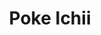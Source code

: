 ---
layout: place
title: "Poke Ichii"
permalink: /california/sacramento/poke-ichii.html
stateAbbr: CA
stateName: California
cityName: Sacramento
seo:
  name: "Poke Ichii"
  type: Restaurant
  links: null
description: "Looking for sushi in Sacramento, California? Check out Poke Ichii for a delightful Japanese dining experience. Enjoy a variety of sushi and other dishes in a..."
place_id: ChIJ73PbESPWmoARJVLgMRkEbdw
photos:
  - name: >-
      places/ChIJ73PbESPWmoARJVLgMRkEbdw/photos/AeeoHcKiseMsh-pLiCYw1AuWpquzodQk6PPJASjQfmT7xkVLAwR_3EveZCXTEgYp6hy7vbXBD8NdHUMlPjTtlGcIOcSpQ7eAunJy-fOih51KLRFWH4dpwcCQU3ZuDFAtSDFXwrQ791FNz8caEUk7UoeKYOrNY7Eah50YsocLurLelqFHNibPvTKGXl1QAFHmO0neziGHUYrn9OLjbvDNoj_u8OavOhFDgX_eJlYljexA71-T1fDhpdHoKNzSz__Tv1pGekZ9_RVXYczpxT9nCaXm3LWiEpzPUXmOgS4jc_fuOKZ5pCLvnc6aNS3v0Y94JzqoapcuHp2rVLNWP-VUdAnp0DWbxZZ-aBSkhJD6NlWhOsOGJj1X-PlEjwms_WTWfipXUErvj3-uyFXhPPH4qIURkVjW0B78mK3nA69VIM-veJA
    widthPx: 3024
    heightPx: 4032
    authorAttributions:
      - displayName: LLL
        uri: https://maps.google.com/maps/contrib/113509211075977387480
        photoUri: >-
          https://lh3.googleusercontent.com/a-/ALV-UjVA7k7ijA2PCZ4HWqgl2dy-f_04CUqt-f2hrPFq8DZ5x-p-jxU=s100-p-k-no-mo
    flagContentUri: >-
      https://www.google.com/local/imagery/report/?cb_client=maps_api_places.places_api&image_key=!1e10!2sCIHM0ogKEICAgIDhyNyEOA&hl=en-US
    googleMapsUri: >-
      https://www.google.com/maps/place//data=!3m4!1e2!3m2!1sCIHM0ogKEICAgIDhyNyEOA!2e10!4m2!3m1!1s0x809ad62311db73ef:0xdc6d041931e05225
  - name: >-
      places/ChIJ73PbESPWmoARJVLgMRkEbdw/photos/AeeoHcJwTvH4n2DNbt-fAwBnx1gXTkJFF95iFj-ifiwE0lNeGmCaXvtbsqiDd6ZEZoFrvHS31923bwY1rQXVkcVFv-HgGBpJqhq2Rqir1QEQ_M8WJPzQI7wH9kByN25nmNfNuolK8jx6akFgL6GIG-I3Mst3aucj_J9n466eSFnawjWqHrYH-5b56sll1vKjtJN8bXy1eBcGyz_eesvleQAMi5PMqTDkdvsr3PoGm5V_2nK1SOj7MDmIC-vdNHJLzQ0mLs8rx8Yaa_4D2kXXRnCm9jucBOy8n_kp9oB9XyVsxw7-VgmNfZ3Jj4UlevXWjyTQyvF8G4k31rmmMmn86Ob02TytUYNVjtOpvm3BUW32HrLNQqbcNyKHi1zCv1J5PfHnMTpO5-Dlg6zfTFkOZI1Vb7pH6gg-hGrZFxYyQxPbQLdwWWwO
    widthPx: 3024
    heightPx: 3024
    authorAttributions:
      - displayName: Rachel Kisker
        uri: https://maps.google.com/maps/contrib/102531632277824663677
        photoUri: >-
          https://lh3.googleusercontent.com/a-/ALV-UjXVl_RMrE2_BiM-BAjwD7UjJ8NnYx2YvYhiHdcTOJu5-_QJ00ki=s100-p-k-no-mo
    flagContentUri: >-
      https://www.google.com/local/imagery/report/?cb_client=maps_api_places.places_api&image_key=!1e10!2sCIHM0ogKEICAgID43v_q5gE&hl=en-US
    googleMapsUri: >-
      https://www.google.com/maps/place//data=!3m4!1e2!3m2!1sCIHM0ogKEICAgID43v_q5gE!2e10!4m2!3m1!1s0x809ad62311db73ef:0xdc6d041931e05225
  - name: >-
      places/ChIJ73PbESPWmoARJVLgMRkEbdw/photos/AeeoHcI1wn6B5fNYDSbmm-WQXgPOeucUjyaC0kQIrXEC6N46FC6N7pDfJbhBM6FAnzcgx43nibxfkL_f9bHC_awgB3Wln6R4Xo1GW7IS0_tvj2-YTy2u1F0zf_E-58eH5rN6Hms9GvZLOAIDQ-GzN-QSJRI-jvHzbMAGSTlFnpu43IoeU1UQx-ggNhYTIn1qyzIrREC7XK7_PwIwaSQbN9uv2TAfZUvTnpz0RkzNAW_zoTKBpwZRH_jWULBZEAGEBaKwKzIeaPaAZDdDgfNiRYZEll5qO9RpZJ93GyPHB5409Cs2OBYl9MuKhI-OvWkRQJYMfIgeWOLI1ckdOo0DZxlHh0K4d8-Zghgg9GAWwFz8EV2g8r0DW_o4585twJqKiL7uWBUtrfS5qwlSWAT-XPWGG6dJON7aYiO7c1IJemaqSmZqURXZ
    widthPx: 3024
    heightPx: 4032
    authorAttributions:
      - displayName: LLL
        uri: https://maps.google.com/maps/contrib/113509211075977387480
        photoUri: >-
          https://lh3.googleusercontent.com/a-/ALV-UjVA7k7ijA2PCZ4HWqgl2dy-f_04CUqt-f2hrPFq8DZ5x-p-jxU=s100-p-k-no-mo
    flagContentUri: >-
      https://www.google.com/local/imagery/report/?cb_client=maps_api_places.places_api&image_key=!1e10!2sCIHM0ogKEICAgIDhyNyElAE&hl=en-US
    googleMapsUri: >-
      https://www.google.com/maps/place//data=!3m4!1e2!3m2!1sCIHM0ogKEICAgIDhyNyElAE!2e10!4m2!3m1!1s0x809ad62311db73ef:0xdc6d041931e05225
  - name: >-
      places/ChIJ73PbESPWmoARJVLgMRkEbdw/photos/AeeoHcJXeOTZP95eWTYxtFaEXJIrS9DCCAqmcnINX7QSoTP8SxU7rvhhagV3l2sDB2mcIfeVBOmNZEA76h0HGKgMgOumRnwuXLEExcqqQP7k-_aX1btElM8CeuzGTDtCpa3my3ElNqKXxcbQsFpncpTklhJufxhGt05kYatm6BTZ3LXvki8KFT7UsUvSjRYmjfWg21KDsWajtmoGFVK_K5LyNHTCPO0UC3hsvg1zwkTtQAtmCyPxqTRw3nv9Bx9OjiqU6bIYx9yIS8I2hbRtovz646YhXmxDwrgHrVPE-EO6S71MhHVMUMF0V5SbFfQlHSQs5gL5PgqEM14Y7Lls-c-NTELTioHmH6YAhjdbiFbkReplGERkcoSXaTP_0ORc57gM8N8Xos37jY28FCuDBRwasLu64X_7LVIlDywJ9H4O5DgPXQ
    widthPx: 3024
    heightPx: 4032
    authorAttributions:
      - displayName: Ryan Bridgen
        uri: https://maps.google.com/maps/contrib/117924522626377974825
        photoUri: >-
          https://lh3.googleusercontent.com/a-/ALV-UjXmdTcPTfjrGANweRg3phdH0shdD3Fc3YrtMFOzBZIkMdmbQv48=s100-p-k-no-mo
    flagContentUri: >-
      https://www.google.com/local/imagery/report/?cb_client=maps_api_places.places_api&image_key=!1e10!2sCIHM0ogKEICAgIDj--nrTA&hl=en-US
    googleMapsUri: >-
      https://www.google.com/maps/place//data=!3m4!1e2!3m2!1sCIHM0ogKEICAgIDj--nrTA!2e10!4m2!3m1!1s0x809ad62311db73ef:0xdc6d041931e05225
  - name: >-
      places/ChIJ73PbESPWmoARJVLgMRkEbdw/photos/AeeoHcIQaZ6IHC3KB9ZGupQ9AIIHK2EZLZ2GpYw0zP3c2g2N21-UZ-K3kXNOIyvw33qynGwsp1XVRkrW1SWryTJ4peHV5ybvMpl5FiQjNdGQ5nO2dvWF0pwWMqMYM5FO1TYqvpLiq35uGFu-mtDwBRw0-RpRYmS_YACKsp-kPWw9cFgZ6M4X1FIOPHRmPZIMXh5CqMHm9ed34MFc1qhhHTKYNgcC6MWYVm5pB38c-Ywoz1xgrKvdKp0NcUnx8G1cxI9CEuk3xf1MW08On6eCLTO1rNpb09kDImM1ToJ7J4obPINUGIYlLda4btIxaDs_dTZGU-6vEIC81FzDmA3J4AS1JIagY87W9ArRAghzVktR7ZP1c5CirSRnkj5IPQNQZ1P2zLFmDZmRL8_foOmdnUXPUN0qD7i4BqQxVnC8U7u4_zFBk0gf
    widthPx: 4656
    heightPx: 2620
    authorAttributions:
      - displayName: Gennadiy Marusich
        uri: https://maps.google.com/maps/contrib/102441182302532963970
        photoUri: >-
          https://lh3.googleusercontent.com/a/ACg8ocI8IJQlwchiBP8U1xQOaK0-22rOfSrau1wRnmzoXZNw2he1KA=s100-p-k-no-mo
    flagContentUri: >-
      https://www.google.com/local/imagery/report/?cb_client=maps_api_places.places_api&image_key=!1e10!2sCIHM0ogKEICAgICUka639gE&hl=en-US
    googleMapsUri: >-
      https://www.google.com/maps/place//data=!3m4!1e2!3m2!1sCIHM0ogKEICAgICUka639gE!2e10!4m2!3m1!1s0x809ad62311db73ef:0xdc6d041931e05225
  - name: >-
      places/ChIJ73PbESPWmoARJVLgMRkEbdw/photos/AeeoHcInIX5smiRu18XCHEr0jFsOFXW1Z651yip9YYheDZQIbiy33A2PKzc3cau7XKPqvQfjNJLCqDTqWYBeK7fcdEGotJa68kVWsMYxS1Jj2w4-TtZkQlR8TktMVhPkCxasWVDBRx_NTSqpj8RmSg-bzGKFk4AVYmBEiGjPta_wRMlUq3rMWbGUgwfsGAD0dze_pq8MX6OqiaYaSW5aWq0Toim-PpWwG7Q8wLzLJemzXrtKdGhilt6yNLmC8Qq44dVHlCHhPgn7QxDwjYMreO_o99Wnc1DdsBWcdSQQ3ZscWPSK0l1ecvTaYDFmm9Mi_5A9k8TJWXEzII_j_NF-MpOZGbdYvVXVHY_fPYYfh1TMYcNPNAOBiZYVIGop7rnu2PxM5WYeWImces1kq6mMF4V4xAMw58yT0nX0FBIBhqUskGL1zSi6
    widthPx: 4032
    heightPx: 3024
    authorAttributions:
      - displayName: Bonnie Nguyen
        uri: https://maps.google.com/maps/contrib/113125660774277496500
        photoUri: >-
          https://lh3.googleusercontent.com/a/ACg8ocKIHdlaOLhIPC3DoAEzhCh5_i9c03vIEtHjqui2LK22Vp1NPQ=s100-p-k-no-mo
    flagContentUri: >-
      https://www.google.com/local/imagery/report/?cb_client=maps_api_places.places_api&image_key=!1e10!2sCIHM0ogKEICAgICkwfuS_AE&hl=en-US
    googleMapsUri: >-
      https://www.google.com/maps/place//data=!3m4!1e2!3m2!1sCIHM0ogKEICAgICkwfuS_AE!2e10!4m2!3m1!1s0x809ad62311db73ef:0xdc6d041931e05225
  - name: >-
      places/ChIJ73PbESPWmoARJVLgMRkEbdw/photos/AeeoHcIs8_wUB5eBIaUNJzxtlzs3Wawp7vKR55GP6TEx6DwFkQE7_mEr9UrFTac3haXHEhwnS1epC3rPga5SGzmqON3PwiVZ0zBKu2xGhKFMOfkBE1-piImuV4cQux93bdf6oOj9Gh0emPQs7HWkltUiT0nqOGcFqJXQnvbszEKl5efIebVgjkV4cSFRQmXwuGBvtTXZW1nbPoSdZH3t_c7C-7lLMl6KwpbGQpDmC2IjhzKxTnRC6yCacmDza1B7JLpBpQZOfm8zUwtMaYPknnqTBcVlwRGyZ6KbZESVUTTS0gYPkioPTdMXp9lITMkqAdcZcQNh7Hiibw8KAGw6q14n1mXJ01WRX6ji1H36VIwELLDNpPCw7cUaEtnT3_i25mcZaif89eeTFOmX5v_nI7IMWYeLpgvSga99putnp8nlSbvaeBA
    widthPx: 3024
    heightPx: 4032
    authorAttributions:
      - displayName: LLL
        uri: https://maps.google.com/maps/contrib/113509211075977387480
        photoUri: >-
          https://lh3.googleusercontent.com/a-/ALV-UjVA7k7ijA2PCZ4HWqgl2dy-f_04CUqt-f2hrPFq8DZ5x-p-jxU=s100-p-k-no-mo
    flagContentUri: >-
      https://www.google.com/local/imagery/report/?cb_client=maps_api_places.places_api&image_key=!1e10!2sCIHM0ogKEICAgIDhyNyE1AE&hl=en-US
    googleMapsUri: >-
      https://www.google.com/maps/place//data=!3m4!1e2!3m2!1sCIHM0ogKEICAgIDhyNyE1AE!2e10!4m2!3m1!1s0x809ad62311db73ef:0xdc6d041931e05225
  - name: >-
      places/ChIJ73PbESPWmoARJVLgMRkEbdw/photos/AeeoHcLLRugadSTtDbroSKFoLsjlv-zAYIbG_e9JsuQbbwNIZTeP04RX7n-9lsaSUNzy7YmmlRE548LbPLWbjTiq0AFiCWH0-U_w8jkVbkAd33ZgKfz-NpSCcr11QkKN5i4l7BDlBD7Obg-9iQN_bSGvyxIG6dMGuDVkVWjeS0EWv6iyQwU4czE3_YtZDQpDn7-pqv5HZVrEoL_xO5TTAe7NpeLk52udz6IPGIG6SE_Gu-XpwNZsHI7GmY6xm1Z7g5Cn-GfPu3W_ydw6R17lqKUI-Gp_DswDd8T4OSa75Y-9WZmdTSlB_sroGRMzmV8ri_RZ6CnrlQN8WbYxI_3PdvuMN6-2lWrgofwMkz55rkdI8nsnxBMAWFKN6gQX7NiVwzNvjIgB124t_oUtQtsohE9MJBcaI1CpzamtZMzIOxC-_LOrOcUt
    widthPx: 750
    heightPx: 750
    authorAttributions:
      - displayName: Cal Signs (Cal Signs Inc.)
        uri: https://maps.google.com/maps/contrib/108491033977876455397
        photoUri: >-
          https://lh3.googleusercontent.com/a-/ALV-UjUx0Y90lThwcMc4Ae_WpbYV4IO24rSJn2mnfwHgWm_HsXoG5UQ=s100-p-k-no-mo
    flagContentUri: >-
      https://www.google.com/local/imagery/report/?cb_client=maps_api_places.places_api&image_key=!1e10!2sCIHM0ogKEICAgIDE3aH_6gE&hl=en-US
    googleMapsUri: >-
      https://www.google.com/maps/place//data=!3m4!1e2!3m2!1sCIHM0ogKEICAgIDE3aH_6gE!2e10!4m2!3m1!1s0x809ad62311db73ef:0xdc6d041931e05225
  - name: >-
      places/ChIJ73PbESPWmoARJVLgMRkEbdw/photos/AeeoHcK3uo9rhsQRDtCjzoP6xIsahjA7mKhvQ_KMPrFyka2KOzx2jE6cp7q5xLkF_lWawoJuq6wCo006fKThw63yEnIpUbFGEMnEARxi6O6l33n5wd8raddYyJQEGYYBdcIWakj5FW3Ca8GZ70CFlnek0i52XliMezON1Bo0M5Y0FbU9Mh4wJIbWI3OEqG6jDIgtog-C-83up4NqQQMf3kbA3I_54GAPm_fl1Sqoaxm__jwEHsbywpPIh8xxunVLqrigN9JnWWQIJX72zg-g5QnohICpeZNgiTMZneAnqxVBVk5zXsWI_nEGV9tpfIv6I_5lbPYLRJi4lgUQOAJRau23cXM6hXCrN-xJL9egPEkRag38Y8jLWLQFZMvcYpkUm3xbfmkgDXddPwjfW5Y9LS7tk_p2fiKZYWPOFbWOZd4y3SW1Ww
    widthPx: 4032
    heightPx: 2960
    authorAttributions:
      - displayName: Bonnie Nguyen
        uri: https://maps.google.com/maps/contrib/113125660774277496500
        photoUri: >-
          https://lh3.googleusercontent.com/a/ACg8ocKIHdlaOLhIPC3DoAEzhCh5_i9c03vIEtHjqui2LK22Vp1NPQ=s100-p-k-no-mo
    flagContentUri: >-
      https://www.google.com/local/imagery/report/?cb_client=maps_api_places.places_api&image_key=!1e10!2sCIHM0ogKEICAgICkwfuSKg&hl=en-US
    googleMapsUri: >-
      https://www.google.com/maps/place//data=!3m4!1e2!3m2!1sCIHM0ogKEICAgICkwfuSKg!2e10!4m2!3m1!1s0x809ad62311db73ef:0xdc6d041931e05225
  - name: >-
      places/ChIJ73PbESPWmoARJVLgMRkEbdw/photos/AeeoHcLlNRS6pTqSfx21s_GIgQMbdL2hEfA0XI1K2xi-maENtMNz4o9JUjvzBqyoFvi0Ak79OLWLeF60DZIxXGocpcX1SQHdeXsotHRVNygE4FjmfIh-v7RskfCoDBCfkDrz0GaFszY_hDShseB5XRP3NX5t-YhxIiz9JOltLoWXuuUTH3JYTUkwYUdipKPuOd7r3Rrp4Nr_Tal05ZOJIpMx9T84YNwCf_os-VJlfmB057A9gxo11VywV71S-Q0AW7I0J8lffqWL2H1Ga2wbt6EwZhOj0NFQxYogSxva6tNdX-_Km7Gko5u6KOKedNvgpIekVF0owgEmspdyKVTGZiz245snNlHRPeI1ZnCTL9VJK_-RwlQkg5lkHmDjo69YXdAwyOmLcixOrwS4ps-YGh1FJyYD-5sTs7IPY1aD_p-i2ro
    widthPx: 4032
    heightPx: 2268
    authorAttributions:
      - displayName: Ebert Kan
        uri: https://maps.google.com/maps/contrib/109100182073912078660
        photoUri: >-
          https://lh3.googleusercontent.com/a-/ALV-UjWS7TSE7HbP8QsqwpxD_USCN4Lmena7MOe0KMKwXkIT1nKLaU6FIw=s100-p-k-no-mo
    flagContentUri: >-
      https://www.google.com/local/imagery/report/?cb_client=maps_api_places.places_api&image_key=!1e10!2sCIHM0ogKEICAgICGs5vRGw&hl=en-US
    googleMapsUri: >-
      https://www.google.com/maps/place//data=!3m4!1e2!3m2!1sCIHM0ogKEICAgICGs5vRGw!2e10!4m2!3m1!1s0x809ad62311db73ef:0xdc6d041931e05225
address: '2063 Arena Blvd #150, Sacramento, CA 95834, USA'
street: '2063 Arena Blvd #150'
city: Sacramento
state: CA
zip: '95834'
country: USA
neighborhood: North Sacramento
latitude: '38.648104'
longitude: '-121.510352'
accessibility_options:
  wheelchairAccessibleParking: true
  wheelchairAccessibleEntrance: true
  wheelchairAccessibleRestroom: true
  wheelchairAccessibleSeating: true
business_status: OPERATIONAL
name: Poke Ichii
google_maps_links:
  directionsUri: >-
    https://www.google.com/maps/dir//''/data=!4m7!4m6!1m1!4e2!1m2!1m1!1s0x809ad62311db73ef:0xdc6d041931e05225!3e0
  placeUri: https://maps.google.com/?cid=15883355967063085605
  writeAReviewUri: >-
    https://www.google.com/maps/place//data=!4m3!3m2!1s0x809ad62311db73ef:0xdc6d041931e05225!12e1
  reviewsUri: >-
    https://www.google.com/maps/place//data=!4m4!3m3!1s0x809ad62311db73ef:0xdc6d041931e05225!9m1!1b1
  photosUri: >-
    https://www.google.com/maps/place//data=!4m3!3m2!1s0x809ad62311db73ef:0xdc6d041931e05225!10e5
primary_type: Restaurant
opening_hours:
  regular: null
  current: null
secondary_opening_hours:
  regular:
    weekdayDescriptions: null
    type: null
  current:
    weekdayDescriptions: null
    type: null
phone: null
price_level: null
price_range: null
rating: null
rating_count: 0
website: null
reviews: null
parking_options: null
payment_options: null
allow_dogs: null
curbside_pickup: null
delivery: null
dine_in: null
good_for_children: null
good_for_groups: null
good_for_sports: null
live_music: null
menu_for_children: null
outdoor_seating: null
reservable: null
restroom: null
serves_beer: null
serves_breakfast: null
serves_brunch: null
serves_cocktails: null
serves_coffee: null
serves_dinner: null
serves_dessert: null
serves_lunch: null
serves_vegetarian_food: null
serves_wine: null
takeout: null
summary: null

---